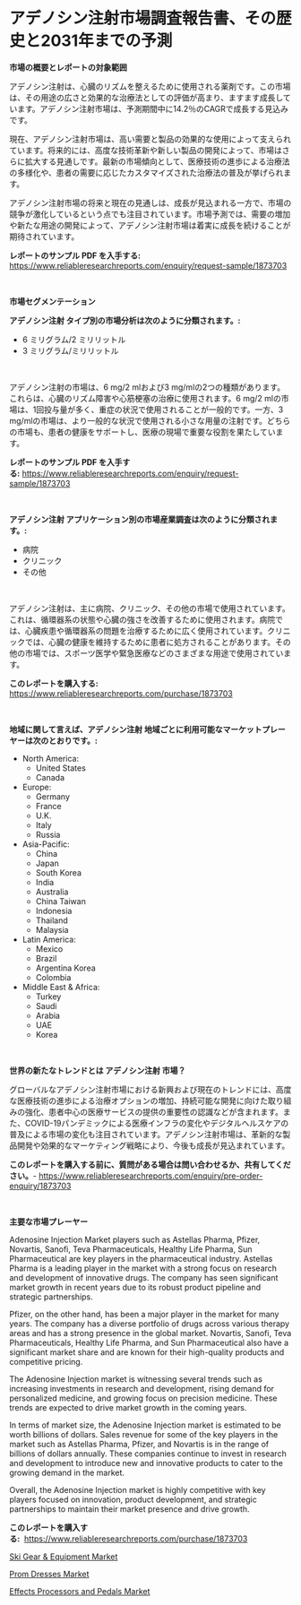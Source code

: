 <p><h1>アデノシン注射市場調査報告書、その歴史と2031年までの予測</h1></p><p><strong>市場の概要とレポートの対象範囲</strong></p>
<p><p>アデノシン注射は、心臓のリズムを整えるために使用される薬剤です。この市場は、その用途の広さと効果的な治療法としての評価が高まり、ますます成長しています。アデノシン注射市場は、予測期間中に14.2％のCAGRで成長する見込みです。</p><p>現在、アデノシン注射市場は、高い需要と製品の効果的な使用によって支えられています。将来的には、高度な技術革新や新しい製品の開発によって、市場はさらに拡大する見通しです。最新の市場傾向として、医療技術の進歩による治療法の多様化や、患者の需要に応じたカスタマイズされた治療法の普及が挙げられます。</p><p>アデノシン注射市場の将来と現在の見通しは、成長が見込まれる一方で、市場の競争が激化しているという点でも注目されています。市場予測では、需要の増加や新たな用途の開発によって、アデノシン注射市場は着実に成長を続けることが期待されています。</p></p>
<p><strong>レポートのサンプル PDF を入手する:</strong> <a href="https://www.reliableresearchreports.com/enquiry/request-sample/1873703">https://www.reliableresearchreports.com/enquiry/request-sample/1873703</a></p>
<p>&nbsp;</p>
<p><strong>市場セグメンテーション</strong></p>
<p><strong>アデノシン注射 タイプ別の市場分析は次のように分類されます。:</strong></p>
<p><ul><li>6 ミリグラム/2 ミリリットル</li><li>3 ミリグラム/ミリリットル</li></ul></p>
<p>&nbsp;</p>
<p><p>アデノシン注射の市場は、6 mg/2 mlおよび3 mg/mlの2つの種類があります。これらは、心臓のリズム障害や心筋梗塞の治療に使用されます。6 mg/2 mlの市場は、1回投与量が多く、重症の状況で使用されることが一般的です。一方、3 mg/mlの市場は、より一般的な状況で使用される小さな用量の注射です。どちらの市場も、患者の健康をサポートし、医療の現場で重要な役割を果たしています。</p></p>
<p><strong>レポートのサンプル PDF を入手する:</strong>&nbsp;<a href="https://www.reliableresearchreports.com/enquiry/request-sample/1873703">https://www.reliableresearchreports.com/enquiry/request-sample/1873703</a></p>
<p>&nbsp;</p>
<p><strong> アデノシン注射 アプリケーション別の市場産業調査は次のように分類されます。:</strong></p>
<p><ul><li>病院</li><li>クリニック</li><li>その他</li></ul></p>
<p>&nbsp;</p>
<p><p>アデノシン注射は、主に病院、クリニック、その他の市場で使用されています。これは、循環器系の状態や心臓の強さを改善するために使用されます。病院では、心臓疾患や循環器系の問題を治療するために広く使用されています。クリニックでは、心臓の健康を維持するために患者に処方されることがあります。その他の市場では、スポーツ医学や緊急医療などのさまざまな用途で使用されています。</p></p>
<p><strong>このレポートを購入する:</strong>&nbsp; <a href="https://www.reliableresearchreports.com/purchase/1873703">https://www.reliableresearchreports.com/purchase/1873703</a></p>
<p>&nbsp;</p>
<p><strong>地域に関して言えば、アデノシン注射 地域ごとに利用可能なマーケットプレーヤーは次のとおりです。:</strong></p>
<p><ul>
    <li>
        North America:
        <ul>
            <li>United States</li>
            <li>Canada</li>
        </ul>
    </li>
    <li>
        Europe:
        <ul>
            <li>Germany</li>
            <li>France</li>
            <li>U.K.</li>
            <li>Italy</li>
            <li>Russia</li>
        </ul>
    </li>
    <li>
        Asia-Pacific:
        <ul>
            <li>China</li>
            <li>Japan</li>
            <li>South Korea</li>
            <li>India</li>
            <li>Australia</li>
            <li>China Taiwan</li>
            <li>Indonesia</li>
            <li>Thailand</li>
            <li>Malaysia</li>
        </ul>
    </li>
    <li>
        Latin America:
        <ul>
            <li>Mexico</li>
            <li>Brazil</li>
            <li>Argentina Korea</li>
            <li>Colombia</li>
        </ul>
    </li>
    <li>
        Middle East & Africa:
        <ul>
            <li>Turkey</li>
            <li>Saudi</li>
            <li>Arabia</li>
            <li>UAE</li>
            <li>Korea</li>
        </ul>
    </li>
    </ul></p>
<p>&nbsp;</p>
<p><strong>世界の新たなトレンドとは アデノシン注射 市場？</strong></p>
<p><p>グローバルなアデノシン注射市場における新興および現在のトレンドには、高度な医療技術の進歩による治療オプションの増加、持続可能な開発に向けた取り組みの強化、患者中心の医療サービスの提供の重要性の認識などが含まれます。また、COVID-19パンデミックによる医療インフラの変化やデジタルヘルスケアの普及による市場の変化も注目されています。アデノシン注射市場は、革新的な製品開発や効果的なマーケティング戦略により、今後も成長が見込まれています。</p></p>
<p><strong>このレポートを購入する前に、質問がある場合は問い合わせるか、共有してください。</strong>- <a href="https://www.reliableresearchreports.com/enquiry/pre-order-enquiry/1873703">https://www.reliableresearchreports.com/enquiry/pre-order-enquiry/1873703</a></p>
<p>&nbsp;</p>
<p><strong>主要な市場プレーヤー</strong></p>
<p><p>Adenosine Injection Market players such as Astellas Pharma, Pfizer, Novartis, Sanofi, Teva Pharmaceuticals, Healthy Life Pharma, Sun Pharmaceutical are key players in the pharmaceutical industry. Astellas Pharma is a leading player in the market with a strong focus on research and development of innovative drugs. The company has seen significant market growth in recent years due to its robust product pipeline and strategic partnerships.</p><p>Pfizer, on the other hand, has been a major player in the market for many years. The company has a diverse portfolio of drugs across various therapy areas and has a strong presence in the global market. Novartis, Sanofi, Teva Pharmaceuticals, Healthy Life Pharma, and Sun Pharmaceutical also have a significant market share and are known for their high-quality products and competitive pricing.</p><p>The Adenosine Injection market is witnessing several trends such as increasing investments in research and development, rising demand for personalized medicine, and growing focus on precision medicine. These trends are expected to drive market growth in the coming years.</p><p>In terms of market size, the Adenosine Injection market is estimated to be worth billions of dollars. Sales revenue for some of the key players in the market such as Astellas Pharma, Pfizer, and Novartis is in the range of billions of dollars annually. These companies continue to invest in research and development to introduce new and innovative products to cater to the growing demand in the market.</p><p>Overall, the Adenosine Injection market is highly competitive with key players focused on innovation, product development, and strategic partnerships to maintain their market presence and drive growth.</p></p>
<p><strong>このレポートを購入する:</strong>&nbsp;&nbsp;<a href="https://www.reliableresearchreports.com/purchase/1873703">https://www.reliableresearchreports.com/purchase/1873703</a></p>
<p><p><a href="https://github.com/wusalecollins540tpqoz/Market-Research-Report-List-1/blob/main/ski-gear-equipment-market.md">Ski Gear & Equipment Market</a></p><p><a href="https://github.com/johnbach50/Market-Research-Report-List-2/blob/main/prom-dresses-market.md">Prom Dresses Market</a></p><p><a href="https://github.com/pjcfca/Market-Research-Report-List-1/blob/main/effects-processors-and-pedals-market.md">Effects Processors and Pedals Market</a></p></p>